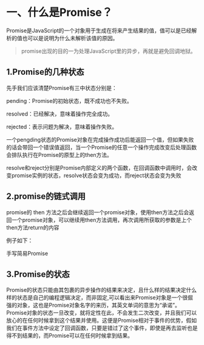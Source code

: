# 一、什么是Promise？

Promise是JavaScript的一个对象用于生成在将来产生结果的值，值可以是已经解析的值也可以是说明为什么未解析该值的原因。

> promise出现的目的一为处理JavaScript里的异步，再就是避免回调地狱。

## 1.Promise的几种状态

先手我们应该清楚Promise有三中状态分别是：

pending：Promise的初始状态，既不成功也不失败。

resolved：已经解决，意味着操作完全成功。

rejected：表示问题为解决，意味着操作失败。



一个pengding状态的Promise对象在完成操作成功后能返回一个值，但如果失败的话会带回一个错误值返回，当一个Promise的任意一个操作完成改变后处理函数会排队执行在Promise的原型上的then方法。



resolve和reject分别是Promise内部定义的两个函数，在回调函数中调用时，会改变promise实例的状态，resolve状态会变为成功，而reject状态会变为失败



## 2.promise的链式调用

promise的 then 方法之后会继续返回一个promise对象，使用then方法之后会返回一个promise对象，可以继续用then方法调用，再次调用所获取的参数是上个then方法return的内容

例子如下：

手写简易Promise



## 3.Promise的状态

Promise的状态只能由其包裹的异步操作的结果来决定，且什么样的结果决定什么样的状态是自己的编程逻辑决定，而非固定,可以看出来Promise对象是一个很倔强的对象，这也是Promise对象名字的来历，其英文单词的意思为“承诺”。
 Promise对象的状态一旦改变，就将定性在此，不会发生二次改变，并且我们可以放心的在任何时候拿到这个结果并使用。这便是Promise相对于事件的优势，假如我们在事件方法中设定了回调函数，只要是错过了这个事件，即使是再去监听也是得不到结果的，而Promise可以在任何时候拿到结果。

